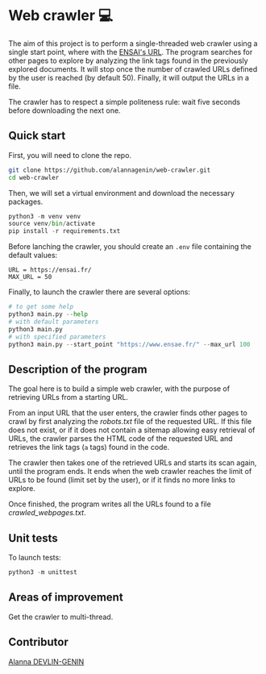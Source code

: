 # Web crawler :computer:

The aim of this project is to perform a single-threaded web crawler using a single start point, where with the [ENSAI's URL](https://ensai.fr). The program searches for other pages to explore by analyzing the link tags found in the previously explored documents. It will stop once the number of crawled URLs defined by the user is reached (by default 50). Finally, it will output the URLs in a file.

The crawler has to respect a simple politeness rule: wait five seconds before downloading the next one.

## Quick start

First, you will need to clone the repo.
```bash
git clone https://github.com/alannagenin/web-crawler.git
cd web-crawler
```

Then, we will set a virtual environment and download the necessary packages.
```python
python3 -m venv venv
source venv/bin/activate
pip install -r requirements.txt
```
Before lanching the crawler, you should create an `.env` file containing the default values:
```
URL = https://ensai.fr/
MAX_URL = 50
```

Finally, to launch the crawler there are several options:
```python
# to get some help
python3 main.py --help
# with default parameters
python3 main.py
# with specified parameters
python3 main.py --start_point "https://www.ensae.fr/" --max_url 100
```

## Description of the program

The goal here is to build a simple web crawler, with the purpose of retrieving URLs from a starting URL.

From an input URL that the user enters, the crawler finds other pages to crawl by first analyzing the *robots.txt* file of the requested URL. If this file does not exist, or if it does not contain a sitemap allowing easy retrieval of URLs, the crawler parses the HTML code of the requested URL and retrieves the link tags (`a` tags) found in the code.

The crawler then takes one of the retrieved URLs and starts its scan again, until the program ends. It ends when the web crawler reaches the limit of URLs to be found (limit set by the user), or if it finds no more links to explore.

Once finished, the program writes all the URLs found to a file *crawled_webpages.txt*.

## Unit tests

To launch tests:
```python
python3 -m unittest
```


## Areas of improvement

Get the crawler to multi-thread.

## Contributor

[Alanna DEVLIN-GENIN](https://github.com/alannagenin/)
